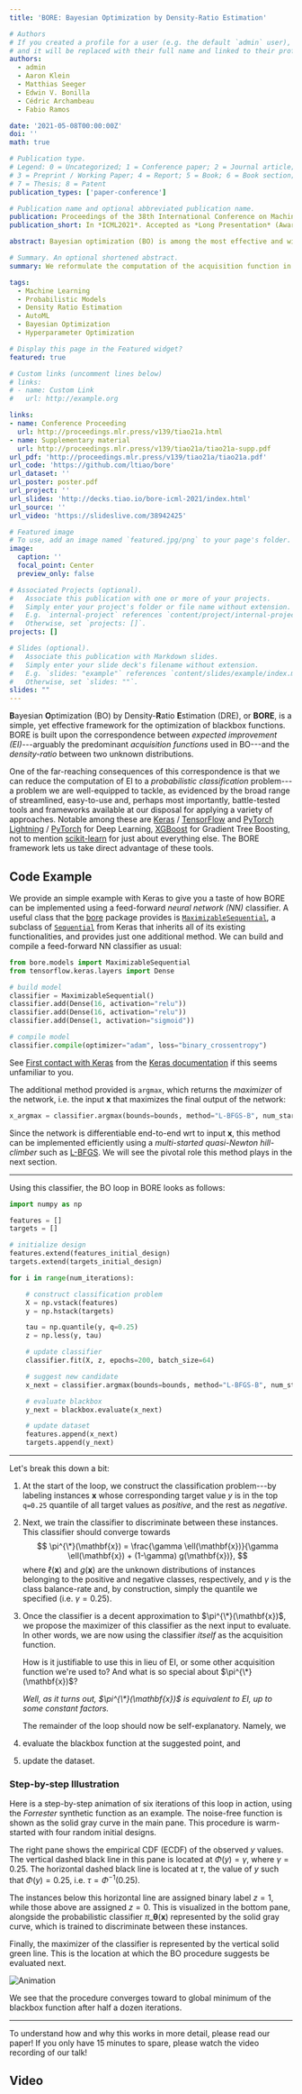 ```yaml
---
title: 'BORE: Bayesian Optimization by Density-Ratio Estimation'

# Authors
# If you created a profile for a user (e.g. the default `admin` user), write the username (folder name) here
# and it will be replaced with their full name and linked to their profile.
authors:
  - admin
  - Aaron Klein
  - Matthias Seeger
  - Edwin V. Bonilla
  - Cédric Archambeau
  - Fabio Ramos

date: '2021-05-08T00:00:00Z'
doi: ''
math: true

# Publication type.
# Legend: 0 = Uncategorized; 1 = Conference paper; 2 = Journal article;
# 3 = Preprint / Working Paper; 4 = Report; 5 = Book; 6 = Book section;
# 7 = Thesis; 8 = Patent
publication_types: ['paper-conference']

# Publication name and optional abbreviated publication name.
publication: Proceedings of the 38th International Conference on Machine Learning (ICML2021)
publication_short: In *ICML2021*. Accepted as *Long Presentation* (Awarded to Top 3% of Papers)

abstract: Bayesian optimization (BO) is among the most effective and widely-used blackbox optimization methods. BO proposes solutions according to an explore-exploit trade-off criterion encoded in an acquisition function, many of which are derived from the posterior predictive of a probabilistic surrogate model. Prevalent among these is the expected improvement (EI). Naturally, the need to ensure analytical tractability in the model poses limitations that can ultimately hinder the efficiency and applicability of BO. In this paper, we cast the computation of EI as a binary classification problem, building on the well-known link between class probability estimation (CPE) and density-ratio estimation (DRE), and the lesser-known link between density-ratios and EI. By circumventing the tractability constraints imposed on the model, this reformulation provides several natural advantages, not least in scalability, increased flexibility, and greater representational capacity.

# Summary. An optional shortened abstract.
summary: We reformulate the computation of the acquisition function in Bayesian optimization (BO) as a probabilistic classification problem, providing advantages in scalability, flexibility, and representational capacity, while casting aside the limitations of tractability constraints on the model.

tags:
  - Machine Learning
  - Probabilistic Models
  - Density Ratio Estimation
  - AutoML
  - Bayesian Optimization
  - Hyperparameter Optimization

# Display this page in the Featured widget?
featured: true

# Custom links (uncomment lines below)
# links:
# - name: Custom Link
#   url: http://example.org

links:
- name: Conference Proceeding
  url: http://proceedings.mlr.press/v139/tiao21a.html
- name: Supplementary material
  url: http://proceedings.mlr.press/v139/tiao21a/tiao21a-supp.pdf
url_pdf: 'http://proceedings.mlr.press/v139/tiao21a/tiao21a.pdf'
url_code: 'https://github.com/ltiao/bore'
url_dataset: ''
url_poster: poster.pdf
url_project: ''
url_slides: 'http://decks.tiao.io/bore-icml-2021/index.html'
url_source: ''
url_video: 'https://slideslive.com/38942425'

# Featured image
# To use, add an image named `featured.jpg/png` to your page's folder.
image:
  caption: ''
  focal_point: Center
  preview_only: false

# Associated Projects (optional).
#   Associate this publication with one or more of your projects.
#   Simply enter your project's folder or file name without extension.
#   E.g. `internal-project` references `content/project/internal-project/index.md`.
#   Otherwise, set `projects: []`.
projects: []

# Slides (optional).
#   Associate this publication with Markdown slides.
#   Simply enter your slide deck's filename without extension.
#   E.g. `slides: "example"` references `content/slides/example/index.md`.
#   Otherwise, set `slides: ""`.
slides: ""
---
```


**B**ayesian **O**ptimization (BO) by Density-**R**atio **E**stimation (DRE), 
or **BORE**, is a simple, yet effective framework for the optimization of 
blackbox functions. 
BORE is built upon the correspondence between *expected improvement (EI)*---arguably 
the predominant *acquisition functions* used in BO---and the *density-ratio* 
between two unknown distributions.

One of the far-reaching consequences of this correspondence is that we can 
reduce the computation of EI to a *probabilistic classification* problem---a 
problem we are well-equipped to tackle, as evidenced by the broad range of 
streamlined, easy-to-use and, perhaps most importantly, battle-tested
tools and frameworks available at our disposal for applying a variety of approaches.
Notable among these are [Keras](https://keras.io/) / [TensorFlow](http://tensorflow.org/) and
[PyTorch Lightning](https://pytorchlightning.ai/) / [PyTorch](https://pytorch.org/) 
for Deep Learning, [XGBoost](https://xgboost.ai/) for Gradient Tree Boosting, 
not to mention [scikit-learn](http://scikit-learn.org/) for just about 
everything else.
The BORE framework lets us take direct advantage of these tools.

## Code Example

We provide an simple example with Keras to give you a taste of how BORE can 
be implemented using a feed-forward *neural network (NN)* classifier.
A useful class that the [bore](#) package provides is [`MaximizableSequential`](#), 
a subclass of [`Sequential`](https://keras.io/api/models/sequential/) from 
Keras that inherits all of its existing functionalities, and provides just 
one additional method. 
We can build and compile a feed-forward NN classifier as usual:
```python
from bore.models import MaximizableSequential
from tensorflow.keras.layers import Dense

# build model
classifier = MaximizableSequential()
classifier.add(Dense(16, activation="relu"))
classifier.add(Dense(16, activation="relu"))
classifier.add(Dense(1, activation="sigmoid"))

# compile model
classifier.compile(optimizer="adam", loss="binary_crossentropy")
```
See [First contact with Keras](https://keras.io/about/#first-contact-with-keras) 
from the [Keras documentation](https://keras.io/) if this seems unfamiliar to 
you.

The additional method provided is `argmax`, which returns the *maximizer* of 
the network, i.e. the input $\mathbf{x}$ that maximizes the final output of 
the network:
```python
x_argmax = classifier.argmax(bounds=bounds, method="L-BFGS-B", num_start_points=3)
```
Since the network is differentiable end-to-end wrt to input $\mathbf{x}$, this
method can be implemented efficiently using a *multi-started quasi-Newton 
hill-climber* such as [L-BFGS](https://docs.scipy.org/doc/scipy/reference/optimize.minimize-lbfgsb.html).
We will see the pivotal role this method plays in the next section. 

---

Using this classifier, the BO loop in BORE looks as follows:
```python
import numpy as np

features = []
targets = []

# initialize design
features.extend(features_initial_design)
targets.extend(targets_initial_design)

for i in range(num_iterations):

    # construct classification problem
    X = np.vstack(features)
    y = np.hstack(targets)

    tau = np.quantile(y, q=0.25)
    z = np.less(y, tau)

    # update classifier
    classifier.fit(X, z, epochs=200, batch_size=64)

    # suggest new candidate
    x_next = classifier.argmax(bounds=bounds, method="L-BFGS-B", num_start_points=3)

    # evaluate blackbox
    y_next = blackbox.evaluate(x_next)

    # update dataset
    features.append(x_next)
    targets.append(y_next)
```

---

Let's break this down a bit:

1. At the start of the loop, we construct the classification problem---by labeling 
   instances $\mathbf{x}$ whose corresponding target value $y$ is in the top 
   `q=0.25` quantile of all target values as *positive*, and the rest as *negative*.
2. Next, we train the classifier to discriminate between these instances. This 
   classifier should converge towards
   $$
   \pi^{\*}(\mathbf{x}) = \frac{\gamma \ell(\mathbf{x})}{\gamma \ell(\mathbf{x}) + (1-\gamma) g(\mathbf{x})},
   $$
   where $\ell(\mathbf{x})$ and $g(\mathbf{x})$ are the unknown distributions of 
   instances belonging to the positive and negative classes, respectively, and 
   $\gamma$ is the class balance-rate and, by construction, simply the quantile 
   we specified (i.e. $\gamma=0.25$).
3. Once the classifier is a decent approximation to $\pi^{\*}(\mathbf{x})$, we 
   propose the maximizer of this classifier as the next input to evaluate. 
   In other words, we are now using the classifier *itself* as the acquisition 
   function.

   How is it justifiable to use this in lieu of EI, or some other acquisition 
   function we're used to?
   And what is so special about $\pi^{\*}(\mathbf{x})$? 

   *Well, as it turns out, $\pi^{\*}(\mathbf{x})$ is equivalent to EI, up to some 
   constant factors.*

   The remainder of the loop should now be self-explanatory. Namely, we
4. evaluate the blackbox function at the suggested point, and
5. update the dataset.

### Step-by-step Illustration

Here is a step-by-step animation of six iterations of this loop in action, 
using the *Forrester* synthetic function as an example. 
The noise-free function is shown as the solid gray curve in the main pane.
This procedure is warm-started with four random initial designs.

The right pane shows the empirical CDF (ECDF) of the observed $y$ values.
The vertical dashed black line in this pane is located at $\Phi(y) = \gamma$, 
where $\gamma = 0.25$.
The horizontal dashed black line is located at $\tau$, the value of $y$ such 
that $\Phi(y) = 0.25$, i.e. $\tau = \Phi^{-1}(0.25)$.

The instances below this horizontal line are assigned binary label $z=1$, while 
those above are assigned $z=0$. This is visualized in the bottom pane, 
alongside the probabilistic classifier $\pi\_{\boldsymbol{\theta}}(\mathbf{x})$ 
represented by the solid gray curve, which is trained to discriminate between 
these instances.

Finally, the maximizer of the classifier is represented by the vertical solid 
green line. 
This is the location at which the BO procedure suggests be evaluated next.

![Animation](paper_1500x5562.png)

We see that the procedure converges toward to global minimum of the blackbox 
function after half a dozen iterations.

---

To understand how and why this works in more detail, please read our paper!
If you only have 15 minutes to spare, please watch the video recording of our 
talk!  

## Video

<div id="presentation-embed-38942425"></div>
<script src='https://slideslive.com/embed_presentation.js'></script>
<script>
    embed = new SlidesLiveEmbed('presentation-embed-38942425', {
        presentationId: '38942425',
        autoPlay: false, // change to true to autoplay the embedded presentation
        verticalEnabled: true
    });
</script>

